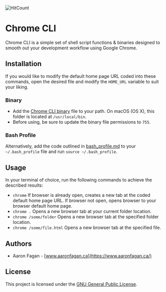 ![HitCount](http://hits.dwyl.io/aaronfagan/chrome-cli.svg)
# Chrome CLI
Chrome CLI is a simple set of shell script functions & binaries designed to smooth out your development workflow using Google Chrome.

## Installation
If you would like to modify the default home page URL coded into these commands, open the desired file and modify the `HOME_URL` variable to suit your liking.

### Binary
- Add the [Chrome CLI binary](chrome) file to your path. On macOS (OS X), this folder is located at `/usr/local/bin`. 
- Before using, be sure to update the binary file permissions to `755`.

### Bash Profile
Alternatively, add the code outlined in [bash_profile.md](bash_profile.md) to your `~/.bash_profile` file and run `source ~/.bash_profile`.

## Usage
In your terminal of choice, run the following commands to achieve the described results:
- `chrome` If browser is already open, creates a new tab at the coded default home page URL. If browser not open, opens browser to your browser default home page.
- `chrome .` Opens a new browser tab at your current folder location.
- `chrome /some/folder` Opens a new browser tab at the specified folder location.
- `chrome /some/file.html` Opens a new browser tab at the specified file.

## Authors
- Aaron Fagan - [www.aaronfagan.ca](https://www.aaronfagan.ca/)

## License
This project is licensed under the [GNU General Public License](LICENSE).